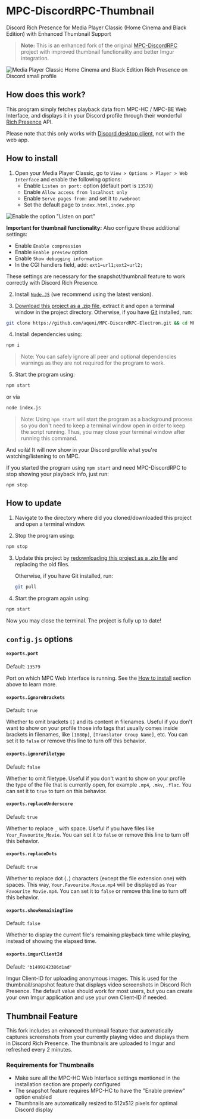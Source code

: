 # MPC-DiscordRPC-Thumbnail
Discord Rich Presence for Media Player Classic (Home Cinema and Black Edition) with Enhanced Thumbnail Support

> **Note:** This is an enhanced fork of the original [MPC-DiscordRPC](https://github.com/angeloanan/MPC-DiscordRPC) project with improved thumbnail functionality and better Imgur integration.

![Media Player Classic Home Cinema and Black Edition Rich Presence on Discord small profile](https://i.imgur.com/QAAJZgL.png)

## How does this work?
This program simply fetches playback data from MPC-HC / MPC-BE Web Interface, and displays it in your Discord profile through their wonderful [Rich Presence](https://discordapp.com/rich-presence) API.

Please note that this only works with [Discord desktop client](https://discordapp.com/download), not with the web app.

## How to install
1. Open your Media Player Classic, go to `View > Options > Player > Web Interface` and enable the following options:
   - Enable `Listen on port:` option (default port is `13579`)
   - Enable `Allow access from localhost only`
   - Enable `Serve pages from:` and set it to `/webroot`
   - Set the default page to `index.html,index.php`

![Enable the option "Listen on port"](https://cdn.discordapp.com/attachments/416273308540207116/428748994307424256/unknown.png)

**Important for thumbnail functionality:** Also configure these additional settings:
   - Enable `Enable compression`
   - Enable `Enable preview` option  
   - Enable `Show debugging information`
   - In the CGI handlers field, add: `ext1=url1;ext2=url2;`

These settings are necessary for the snapshot/thumbnail feature to work correctly with Discord Rich Presence.

2. Install [`Node.JS`](https://nodejs.org/en/download/current/) (we recommend using the latest version).

3. [Download this project as a .zip file](https://github.com/aqemi/MPC-DiscordRPC-Electron/archive/master.zip), extract it and open a terminal window in the project directory. Otherwise, if you have [Git](https://git-scm.com/) installed, run:

```sh
git clone https://github.com/aqemi/MPC-DiscordRPC-Electron.git && cd MPC-DiscordRPC-Electron
```

4. Install dependencies using: 
```sh
npm i
``` 

> Note: You can safely ignore all peer and optional dependencies warnings as they are not required for the program to work.

5. Start the program using: 
```sh
npm start
``` 
or via

```sh
node index.js
``` 

> Note: Using `npm start` will start the program as a background process so you don't need to keep a terminal window open in order to keep the script running. Thus, you may close your terminal window after running this command.

And voilà! It will now show in your Discord profile what you're watching/listening to on MPC.

If you started the program using `npm start` and need MPC-DiscordRPC to stop showing your playback info, just run:

```
npm stop
```

## How to update

1. Navigate to the directory where did you cloned/downloaded this project and open a terminal window.

2. Stop the program using:

```sh
npm stop
```

3. Update this project by [redownloading this project as a .zip file](https://github.com/aqemi/MPC-DiscordRPC-Electron/archive/master.zip) and replacing the old files. 

   Otherwise, if you have Git installed, run:
   ```sh
   git pull
   ```

4. Start the program again using:
```sh
npm start
```

Now you may close the terminal. The project is fully up to date!

## `config.js` options

#### `exports.port`
Default: `13579`

Port on which MPC Web Interface is running. See the [How to install](#how-to-install) section above to learn more.

#### `exports.ignoreBrackets`
Default: `true`

Whether to omit brackets `[]` and its content in filenames. Useful if you don't want to show on your profile those info tags that usually comes inside brackets in filenames, like `[1080p]`, `[Translator Group Name]`, etc. You can set it to `false` or remove this line to turn off this behavior.

#### `exports.ignoreFiletype`
Default: `false`

Whether to omit filetype. Useful if you don't want to show on your profile the type of the file that is currently open, for example `.mp4`, `.mkv`, `.flac`. You can set it to `true` to turn on this behavior.

#### `exports.replaceUnderscore`
Default: `true`

Whether to replace `_` with space. Useful if you have files like `Your_Favourite_Movie`. You can set it to `false` or remove this line to turn off this behavior.

#### `exports.replaceDots`
Default: `true`

Whether to replace dot (`.`) characters (except the file extension one) with spaces. This way, `Your.Favourite.Movie.mp4` will be displayed as `Your Favourite Movie.mp4`. You can set it to `false` or remove this line to turn off this behavior.

#### `exports.showRemainingTime`
Default: `false`

Whether to display the current file's remaining playback time while playing, instead of showing the elapsed time.

#### `exports.imgurClientId`
Default: `'b1499242386d1ad'`

Imgur Client-ID for uploading anonymous images. This is used for the thumbnail/snapshot feature that displays video screenshots in Discord Rich Presence. The default value should work for most users, but you can create your own Imgur application and use your own Client-ID if needed.

## Thumbnail Feature

This fork includes an enhanced thumbnail feature that automatically captures screenshots from your currently playing video and displays them in Discord Rich Presence. The thumbnails are uploaded to Imgur and refreshed every 2 minutes.

### Requirements for Thumbnails
- Make sure all the MPC-HC Web Interface settings mentioned in the installation section are properly configured
- The snapshot feature requires MPC-HC to have the "Enable preview" option enabled
- Thumbnails are automatically resized to 512x512 pixels for optimal Discord display
